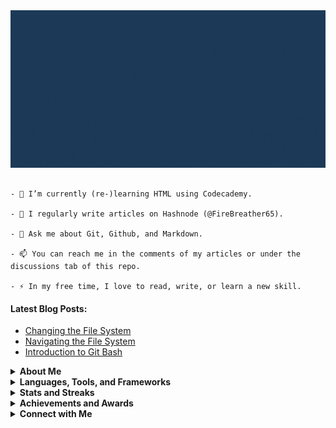 <img src="github-header.gif" />

```

- 🌱 I’m currently (re-)learning HTML using Codecademy.

- 📝 I regularly write articles on Hashnode (@FireBreather65).

- 💬 Ask me about Git, Github, and Markdown.

- 📫 You can reach me in the comments of my articles or under the discussions tab of this repo.

- ⚡ In my free time, I love to read, write, or learn a new skill.
```

<!-- - 🔭 I’m currently working on ... -->
<!-- - 👯 I’m looking to collaborate on ... -->
<!-- - 🤔 I’m looking for help with ... -->
<!-- - 👨‍💻 All of my projects are available [in my portfolio](portfolio link) -->
<!-- - 📄 Know about my experiences [in my resume](resume link) -->
<!-- Sort with https://rahuldkjain.github.io/gh-profile-readme-generator/ -->

#### Latest Blog Posts:
<!-- BLOG-POST-LIST:START -->
- [Changing the File System](https://firebreather65.hashnode.dev/changing-the-file-system)
- [Navigating the File System](https://firebreather65.hashnode.dev/navigating-the-file-system)
- [Introduction to Git Bash](https://firebreather65.hashnode.dev/introduction-to-git-bash)
<!-- BLOG-POST-LIST:END -->

<details>
  <summary><b>About Me</b></summary>
  <p>Hi there! My name is Malycia, and I'm a homeschooled 10th grader from the United States. I've been coding off and on for a couple years now, and I'm ready to become a more consistent learner.</p>
  <p>So far, I've learned Git and Github proficiently. I've also written articles about my findings, which you can find linked above.</p>
  <p>I've detailed a personal plan to learn as many different developer skills as possible. Next up, learn HTML! 😊</p>
  <!-- Chillhop version of Spotify (future project) -->
</details>

<details>
  <summary><b>Languages, Tools, and Frameworks</b></summary>
  <img title="Git" src="https://img.shields.io/badge/git-%23F05033.svg?style=for-the-badge&logo=git&logoColor=white" />
  <img title="Github" src="https://img.shields.io/badge/github-%23121011.svg?style=for-the-badge&logo=github&logoColor=white" />
  <img title="Markdown" src="https://img.shields.io/badge/markdown-%23000000.svg?style=for-the-badge&logo=markdown&logoColor=white" />
  <!-- use https://github.com/Ileriayo/markdown-badges -->
</details>

<details>
  <summary><b>Stats and Streaks</b></summary>
  <img align="center" src="https://github-readme-stats.vercel.app/api?username=FireBreather65&layout=compact&show_icons=true&theme=prussian" />
  <img align="center" src="https://github-readme-stats.vercel.app/api/top-langs/?username=FireBreather65&layout=compact&theme=prussian" />
  <img align="center" src="https://github-readme-streak-stats.herokuapp.com/?user=DenverCoder1&theme=prussian" />
</details>

<details>
  <summary><b>Achievements and Awards</b></summary>
  <p>I'm not that far along just yet :)</p>
  <!-- use https://github.com/ryo-ma/github-profile-trophy -->
</details>

<details>
  <summary><b>Connect with Me</b></summary>
  <p>I'm not on social media just yet, nor am I old enough to share my email. You can still connect with me, using the options detailed above.</p>
  <!-- use https://github.com/Ileriayo/markdown-badges -->
</details>
